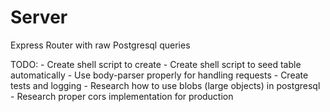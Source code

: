 # Server
Express Router with raw Postgresql queries

TODO:
	- Create shell script to create
	- Create shell script to seed table automatically
	- Use body-parser properly for handling requests
	- Create tests and logging
	- Research how to use blobs (large objects) in postgresql
 	- Research proper cors implementation for production

